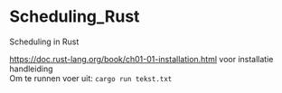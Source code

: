 # Scheduling_Rust
Scheduling in Rust

https://doc.rust-lang.org/book/ch01-01-installation.html voor installatie handleiding  
Om te runnen voer uit: `cargo run tekst.txt`

